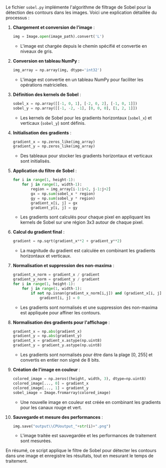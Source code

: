 Le fichier `sobel.py` implémente l'algorithme de filtrage de Sobel pour la détection des contours dans les images. Voici une explication détaillée du processus :

1. **Chargement et conversion de l'image** :
   ```python
   img = Image.open(image_path).convert('L')
   ```
   - L'image est chargée depuis le chemin spécifié et convertie en niveaux de gris.

2. **Conversion en tableau NumPy** :
   ```python
   img_array = np.array(img, dtype='int32')
   ```
   - L'image est convertie en un tableau NumPy pour faciliter les opérations matricielles.

3. **Définition des kernels de Sobel** :
   ```python
   sobel_x = np.array([[-1, 0, 1], [-2, 0, 2], [-1, 0, 1]])
   sobel_y = np.array([[-1, -2, -1], [0, 0, 0], [1, 2, 1]])
   ```
   - Les kernels de Sobel pour les gradients horizontaux (`sobel_x`) et verticaux (`sobel_y`) sont définis.

4. **Initialisation des gradients** :
   ```python
   gradient_x = np.zeros_like(img_array)
   gradient_y = np.zeros_like(img_array)
   ```
   - Des tableaux pour stocker les gradients horizontaux et verticaux sont initialisés.

5. **Application du filtre de Sobel** :
   ```python
   for i in range(1, height-1):
       for j in range(1, width-1):
           region = img_array[i-1:i+2, j-1:j+2]
           gx = np.sum(sobel_x * region)
           gy = np.sum(sobel_y * region)
           gradient_x[i, j] = gx
           gradient_y[i, j] = gy
   ```
   - Les gradients sont calculés pour chaque pixel en appliquant les kernels de Sobel sur une région 3x3 autour de chaque pixel.

6. **Calcul du gradient final** :
   ```python
   gradient = np.sqrt(gradient_x**2 + gradient_y**2)
   ```
   - La magnitude du gradient est calculée en combinant les gradients horizontaux et verticaux.

7. **Normalisation et suppression des non-maxima** :
   ```python
   gradient_x_norm = gradient_x / gradient
   gradient_y_norm = gradient_y / gradient
   for i in range(1, height-1):
       for j in range(1, width-1):
           if not np.isnan(gradient_x_norm[i,j]) and (gradient_x[i, j] < gradient_y[i + round(gradient_x_norm[i,j]), j + round(gradient_y_norm[i,j])] and gradient_x[i, j] < gradient_y[i - round(gradient_x_norm[i,j]), j - round(gradient_y_norm[i,j])]):
               gradient[i, j] = 0
   ```
   - Les gradients sont normalisés et une suppression des non-maxima est appliquée pour affiner les contours.

8. **Normalisation des gradients pour l'affichage** :
   ```python
   gradient_x = np.abs(gradient_x)
   gradient_y = np.abs(gradient_y)
   gradient_x = gradient_x.astype(np.uint8)
   gradient_y = gradient_y.astype(np.uint8)
   ```
   - Les gradients sont normalisés pour être dans la plage [0, 255] et convertis en entier non signé de 8 bits.

9. **Création de l'image en couleur** :
   ```python
   colored_image = np.zeros((height, width, 3), dtype=np.uint8)
   colored_image[..., 0] = gradient_x
   colored_image[..., 1] = gradient_y
   sobel_image = Image.fromarray(colored_image)
   ```
   - Une nouvelle image en couleur est créée en combinant les gradients pour les canaux rouge et vert.

10. **Sauvegarde et mesure des performances** :
    ```python
    img.save("output\\CPUoutput_"+str(i)+".png")
    ```
    - L'image traitée est sauvegardée et les performances de traitement sont mesurées.

En résumé, ce script applique le filtre de Sobel pour détecter les contours dans une image et enregistre les résultats, tout en mesurant le temps de traitement.
